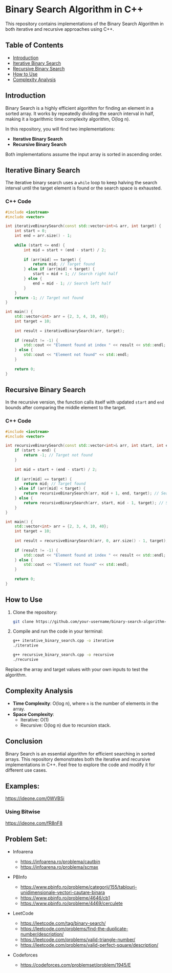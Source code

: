# Binary Search Algorithm in C++

This repository contains implementations of the Binary Search Algorithm in both iterative and recursive approaches using C++.

## Table of Contents

- [Introduction](#introduction)
- [Iterative Binary Search](#iterative-binary-search)
- [Recursive Binary Search](#recursive-binary-search)
- [How to Use](#how-to-use)
- [Complexity Analysis](#complexity-analysis)

## Introduction

Binary Search is a highly efficient algorithm for finding an element in a sorted array. It works by repeatedly dividing the search interval in half, making it a logarithmic time complexity algorithm, O(log n).

In this repository, you will find two implementations:
- **Iterative Binary Search**
- **Recursive Binary Search**

Both implementations assume the input array is sorted in ascending order.

## Iterative Binary Search

The iterative binary search uses a `while` loop to keep halving the search interval until the target element is found or the search space is exhausted.

### C++ Code

```cpp
#include <iostream>
#include <vector>

int iterativeBinarySearch(const std::vector<int>& arr, int target) {
    int start = 0;
    int end = arr.size() - 1;
    
    while (start <= end) {
        int mid = start + (end - start) / 2;
        
        if (arr[mid] == target) {
            return mid; // Target found
        } else if (arr[mid] < target) {
            start = mid + 1; // Search right half
        } else {
            end = mid - 1; // Search left half
        }
    }
    return -1; // Target not found
}

int main() {
    std::vector<int> arr = {2, 3, 4, 10, 40};
    int target = 10;
    
    int result = iterativeBinarySearch(arr, target);
    
    if (result != -1) {
        std::cout << "Element found at index " << result << std::endl;
    } else {
        std::cout << "Element not found" << std::endl;
    }
    
    return 0;
}
```

## Recursive Binary Search

In the recursive version, the function calls itself with updated `start` and `end` bounds after comparing the middle element to the target.

### C++ Code

```cpp
#include <iostream>
#include <vector>

int recursiveBinarySearch(const std::vector<int>& arr, int start, int end, int target) {
    if (start > end) {
        return -1; // Target not found
    }
    
    int mid = start + (end - start) / 2;
    
    if (arr[mid] == target) {
        return mid; // Target found
    } else if (arr[mid] < target) {
        return recursiveBinarySearch(arr, mid + 1, end, target); // Search right half
    } else {
        return recursiveBinarySearch(arr, start, mid - 1, target); // Search left half
    }
}

int main() {
    std::vector<int> arr = {2, 3, 4, 10, 40};
    int target = 10;
    
    int result = recursiveBinarySearch(arr, 0, arr.size() - 1, target);
    
    if (result != -1) {
        std::cout << "Element found at index " << result << std::endl;
    } else {
        std::cout << "Element not found" << std::endl;
    }
    
    return 0;
}
```

## How to Use

1. Clone the repository:
    ```bash
    git clone https://github.com/your-username/binary-search-algorithm-cpp.git
    ```
2. Compile and run the code in your terminal:
    ```bash
    g++ iterative_binary_search.cpp -o iterative
    ./iterative
    
    g++ recursive_binary_search.cpp -o recursive
    ./recursive
    ```

Replace the array and target values with your own inputs to test the algorithm.

## Complexity Analysis

- **Time Complexity**: O(log n), where `n` is the number of elements in the array.
- **Space Complexity**:
  - Iterative: O(1)
  - Recursive: O(log n) due to recursion stack.

## Conclusion

Binary Search is an essential algorithm for efficient searching in sorted arrays. This repository demonstrates both the iterative and recursive implementations in C++. Feel free to explore the code and modify it for different use cases.


## Examples:

https://ideone.com/0WVBSi

### Using Bitwise

https://ideone.com/fR8nF8

## Problem Set:

- Infoarena
  - https://infoarena.ro/problema/cautbin
  - https://infoarena.ro/problema/scmax

- PBInfo
  - https://www.pbinfo.ro/probleme/categorii/155/tablouri-unidimensionale-vectori-cautare-binara
  - https://www.pbinfo.ro/probleme/4646/cb1
  - https://www.pbinfo.ro/probleme/4469/cerculete

- LeetCode
  - https://leetcode.com/tag/binary-search/
  - https://leetcode.com/problems/find-the-duplicate-number/description/
  - https://leetcode.com/problems/valid-triangle-number/
  - https://leetcode.com/problems/valid-perfect-square/description/


- Codeforces
  - https://codeforces.com/problemset/problem/1945/E






